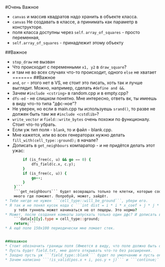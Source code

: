 #Очень Важное
*   `canvas` и массив квадратов надо хранить в объекте класса. 
*   `canvas` Не создавать в классе, а принимать как параметр в конструкторе.
*   поля класса доступны через `self`. `array_of_squares` - просто переменная,
*   `self.array_of_squares` - принадлежит этому объекту

##Важное
*   `stop_draw` не вызван
*   Что происходит с переменными `x1, y2` в `draw_square`?
*   и там не во всех случаях что-то происходит, одного `else` не хватает
=======
##Важное
* ```and```, ```or``` - этого нет в VS, не стоит это писать, хоть так и лучше выглядит.
    Можно, например, сделать ```#define and &&```.
* Зачем ```#include <cstring>``` в random.cpp и в empty.cpp?
* ```dfs-ed``` - не слишком понятно. Мне интересно, ответь вк, ты имеешь в виду что-то типа "дфс-ное"?
* Не уверен, но если в main.cpp ты используешь ```srand()```, то разве не должен быть
    там же ```#include <cstdlib>```?
* ```write_vector``` и ```field::write_bytes``` очень похожи по функционалу. Стоит что-то убрать.
* Если уж тип поля - ```blank```, то и файл - blank.cpp.
* Мне кажется, или во всех генераторах нужно делать ```fill_with(cell_type::ground);``` в начале?
* Дописать в ```get_neighbours``` компаратор - и не придётся делать этот ужас:
```for (auto c : neighbours) {
        if (is_free(c, u) && go == 0) {
            dfs_field(c.x, c.y);
        }
        if (is_free(c, u)) {
            go--;
        }
    }```
    ```get_neighbours``` будет возвращать только те клетки, которые соответствуют условию. Это вообще
    много где поможет. Попробуй, может, зайдёт.
* Тебе нигде не нужен ```cell_type::will_be_ground```, убери его.
* Я так и не понял кусок кода с ```int dist = i * i * x_coef + j * j * y_coef;```. Там происходит что-то странное,
    у тебя туннель может начинаться не от пещеры. Это норма?
* Может, после создания комнаты запускать только один дфс? И дописать в иф это:
    ```data[x][y].type = cell_type::ground;
    return;```
* А ещё поле 150х100 периодически мне ломает стек.


##Неважное
* Стоит обозначить границы поля (Имеется в виду, что поле должно быть окружено стеной).
* Пусть будет field.txt, мне долго открывать что-то без расширения.
* Заодно пусть уж ```field_type::blank``` будет по умолчанию и пусть он действительно будет пустым.
* Зачем написано ```!is_valid(pos.x + i, pos.y + j)``` и ```continue;```, если можно было просто в ифе писать? 
